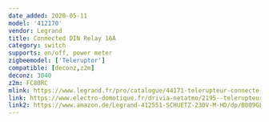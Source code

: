```yaml
---
date_added: 2020-05-11
model: '412170'
vendor: Legrand
title: Connected DIN Relay 16A
category: switch
supports: on/off, power meter
zigbeemodel: ['Teleruptor']
compatible: [deconz,z2m]
deconz: 3040
z2m: FC80RC
mlink: https://www.legrand.fr/pro/catalogue/44171-telerupteur-connecte-pour-tableau-electrique/telerupteur-modulaire-pour-installation-connectee-drivia-with-netatmo-silencieux-1p-16ax-230v-1-module
link: https://www.electro-domotique.fr/drivia-netatmo/2195--telerupteur-modulaire-pour-installation-connectee-drivia-with-netatmo-legrand-412170-3414971795587.html
link2: https://www.amazon.de/Legrand-412551-SCHUETZ-230V-M-HD/dp/B009GFMA9O
---
```

